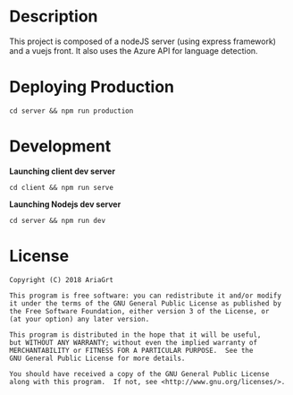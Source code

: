# Description
This project is composed of a nodeJS server (using express framework) and a vuejs front. It also uses the Azure API for language detection.

# Deploying Production
```
cd server && npm run production
```

# Development
**Launching client dev server**
```
cd client && npm run serve
```
**Launching Nodejs dev server**
```
cd server && npm run dev
```
# License

```text
Copyright (C) 2018 AriaGrt

This program is free software: you can redistribute it and/or modify
it under the terms of the GNU General Public License as published by
the Free Software Foundation, either version 3 of the License, or
(at your option) any later version.

This program is distributed in the hope that it will be useful,
but WITHOUT ANY WARRANTY; without even the implied warranty of
MERCHANTABILITY or FITNESS FOR A PARTICULAR PURPOSE.  See the
GNU General Public License for more details.

You should have received a copy of the GNU General Public License
along with this program.  If not, see <http://www.gnu.org/licenses/>.
```
